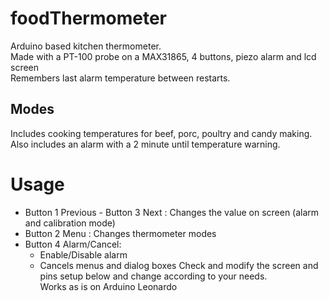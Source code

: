 # foodThermometer
Arduino based kitchen thermometer.\
Made with a PT-100 probe on a MAX31865, 4 buttons, piezo alarm and lcd screen\
Remembers last alarm temperature between restarts.

## Modes
Includes cooking temperatures for beef, porc, poultry and candy making.\
Also includes an alarm with a 2 minute until temperature warning.

# Usage
- Button 1 Previous - Button 3 Next : Changes the value on screen (alarm and calibration mode)
- Button 2 Menu : Changes thermometer modes
- Button 4 Alarm/Cancel: 
  - Enable/Disable alarm
  - Cancels menus and dialog boxes
Check and modify the screen and pins setup below and change according to your needs.\
Works as is on Arduino Leonardo
